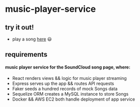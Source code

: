 # music-player-service

## try it out!

- play a song [here](http://ec2-13-56-150-152.us-west-1.compute.amazonaws.com) :smiley:

## requirements

#### music player service for the SoundCloud song page, where:

- React renders views && logic for music player streaming
- Express serves up the app && routes API requests
- Faker seeds a hundred records of mock Songs data
- Sequelize ORM creates a MySQL instance to store Songs
- Docker && AWS EC2 both handle deployment of app service
